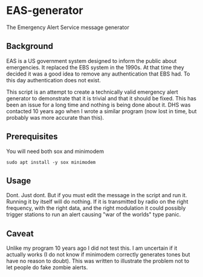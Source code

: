 # EAS-generator

The Emergency Alert Service message generator

## Background

EAS is a US government system designed to inform the public about emergencies.  It replaced the EBS system in the 1990s.  At that time they decided it was a good idea to remove any authentication that EBS had.  To this day authentication does not exist.

This script is an attempt to create a technically valid emergency alert generator to demonstrate that it is trivial and that it should be fixed.  This has been an issue for a long time and nothing is being done about it.  DHS was contacted 10 years ago when I wrote a similar program (now lost in time, but probably was more accurate than this).



## Prerequisites

You will need both sox and minimodem
```
sudo apt install -y sox minimodem
```

## Usage

Dont.  Just dont.  But if you must edit the message in the script and run it.  Running it by itself will do nothing.  If it is transmitted by radio on the right frequency, with the right data, and the right modulation it could possibly trigger stations to run an alert causing "war of the worlds" type panic.

## Caveat

Unlike my program 10 years ago I did not test this.  I am uncertain if it actually works (I do not know if minimodem correctly generates tones but have no reason to doubt).  This was written to illustrate the problem not to let people do fake zombie alerts.